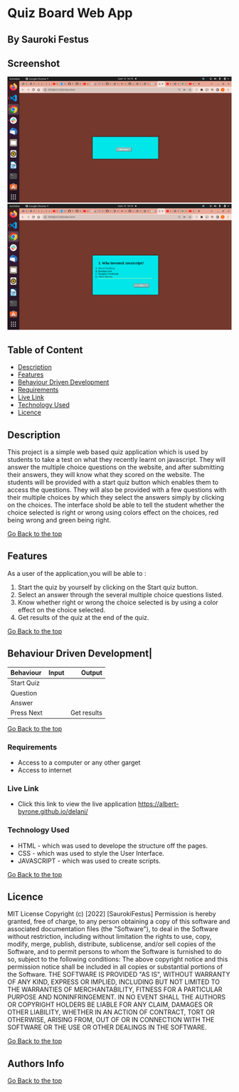 # Quiz Board Web App

 ## By Sauroki Festus

## Screenshot
 ![image](./assets/Screenshot%20from%202022-05-15%2016-19-29.png)
 ![image](./assets/Screenshot%20from%202022-05-15%2016-19-21.png)

 ## Table of Content
 - [Description](#description)
 - [Features](#features)
 - [Behaviour Driven Development](#Behaviour-Driven-Development)
 - [Requirements](#requirements)
 - [Live Link](#Live-Link)
 - [Technology  Used](#technology-Used)
 - [Licence](#licence)

 ## Description

 <p>This project is a simple web based quiz application which is used by students to take a test on what they recently learnt on javascript. They will answer the multiple choice questions on the website, and after submitting their answers, they will know what they scored on the website. The students will be provided with a start quiz button which enables them to access the questions. They will also be provided with a few questions with their multiple choices by which they select the answers simply by clicking on the choices. The interface shold be able to tell the student whether the choice selected is right or wrong using colors effect on the choices, red being wrong and green being right.</p>

[Go Back to the top](#quiz-board-app)

## Features
As a user of the application,you will be able to :
1. Start the quiz by yourself by clicking on the Start quiz button.
2. Select an answer through the several multiple choice questions listed.
3. Know whether right or wrong the choice selected is by using a color effect on the choice selected.
4. Get results of the quiz at the end of the quiz.

[Go Back to the top](#quiz-board-app)

## Behaviour Driven Development|
| Behaviour      | Input        | Output       |
| :------------- | :----------: | -----------: |
| Start Quiz  |  
| Question  | 
| Answer   | 
| Press Next|     | Get results|

[Go Back to the top](#quiz-board-app)

 ###  Requirements
 * Access to  a computer or any other garget
 * Access to internet

### Live Link
- Click this link to view the live application https://albert-byrone.github.io/delani/

### Technology  Used
* HTML - which was used to develope the structure off the pages.
* CSS - which was used to style the User Interface.
* JAVASCRIPT - which was used to create scripts.

[Go Back to the top](#quiz-board-app)

## Licence
MIT License
Copyright (c) [2022] [SaurokiFestus]
Permission is hereby granted, free of charge, to any person obtaining a copy
of this software and associated documentation files (the "Software"), to deal
in the Software without restriction, including without limitation the rights
to use, copy, modify, merge, publish, distribute, sublicense, and/or sell
copies of the Software, and to permit persons to whom the Software is
furnished to do so, subject to the following conditions:
The above copyright notice and this permission notice shall be included in all
copies or substantial portions of the Software.
THE SOFTWARE IS PROVIDED "AS IS", WITHOUT WARRANTY OF ANY KIND, EXPRESS OR
IMPLIED, INCLUDING BUT NOT LIMITED TO THE WARRANTIES OF MERCHANTABILITY,
FITNESS FOR A PARTICULAR PURPOSE AND NONINFRINGEMENT. IN NO EVENT SHALL THE
AUTHORS OR COPYRIGHT HOLDERS BE LIABLE FOR ANY CLAIM, DAMAGES OR OTHER
LIABILITY, WHETHER IN AN ACTION OF CONTRACT, TORT OR OTHERWISE, ARISING FROM,
OUT OF OR IN CONNECTION WITH THE SOFTWARE OR THE USE OR OTHER DEALINGS IN THE
SOFTWARE.

[Go Back to the top](#quiz-board-app)

## Authors Info

[Go Back to the top](#quiz-board-app)